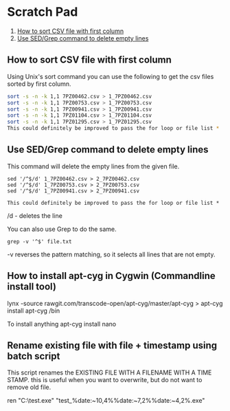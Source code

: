# Scratch Pad

1. [How to sort CSV file with first column](#sort_csv)
2. [Use SED/Grep command to delete empty lines](#deletempty)

## How to sort CSV file with first column <a name="sort_csv"></a>

Using Unix's sort command you can use the following to get the csv files sorted by first column. 

```bash
sort -s -n -k 1,1 7PZ00462.csv > 1_7PZ00462.csv
sort -s -n -k 1,1 7PZ00753.csv > 1_7PZ00753.csv
sort -s -n -k 1,1 7PZ00941.csv > 1_7PZ00941.csv
sort -s -n -k 1,1 7PZ01104.csv > 1_7PZ01104.csv
sort -s -n -k 1,1 7PZ01295.csv > 1_7PZ01295.csv
This could definitely be improved to pass the for loop or file list *
```

## Use SED/Grep command to delete empty lines <a name="deletempty"></a>

This command will delete the empty lines from the given file. 

```
sed '/^$/d' 1_7PZ00462.csv > 2_7PZ00462.csv
sed '/^$/d' 1_7PZ00753.csv > 2_7PZ00753.csv
sed '/^$/d' 1_7PZ00941.csv > 2_7PZ00941.csv

This could definitely be improved to pass the for loop or file list *
```
/d - deletes the line 


You can also use Grep to do the same. 

```
grep -v '^$' file.txt
```

-v reverses the pattern matching, so it selects all lines that are not empty.


## How to install apt-cyg in Cygwin (Commandline install tool)

lynx -source rawgit.com/transcode-open/apt-cyg/master/apt-cyg > apt-cyg
install apt-cyg /bin

To install anything
apt-cyg install nano

## Rename existing file with file + timestamp using batch script

This script renames the EXISTING FILE WITH A FILENAME WITH A TIME STAMP. this is useful when you want to overwrite, but do not want to
remove old file.
                                     
ren "C:\test.exe"  "test_%date:~10,4%%date:~7,2%%date:~4,2%.exe"



